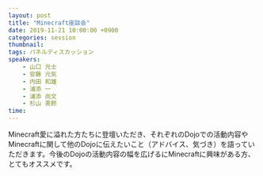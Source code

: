 ```yaml
---
layout: post
title: "Minecraft座談会"
date: 2019-11-21 10:00:00 +0900
categories: session
thumbnail:
tags: パネルディスカッション
speakers:
    - 山口 光士
    - 安藤 元気
    - 内田 和雄
    - 浦添 一
    - 浦添 尚文
    - 杉山 美鈴
time:
---
```


Minecraft愛に溢れた方たちに登壇いただき、それぞれのDojoでの活動内容やMinecraftに関して他のDojoに伝えたいこと（アドバイス、気づき）を語っていただきます。今後のDojoの活動内容の幅を広げるにMinecraftに興味がある方、とてもオススメです。
